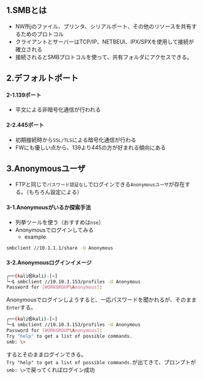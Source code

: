## 1.SMBとは
- NW所jのファイル、プリンタ、シリアルポート、その他のリソースを共有するためのプロトコル  
- クライアントとサーバーはTCP/IP、NETBEUI、IPX/SPXを使用して接続が確立される
- 接続されるとSMBプロトコルを使って、共有フォルダにアクセスできる。

## 2.デフォルトポート
#### 2-1.139ポート
- 平文による非暗号化通信が行われる  
  
#### 2-2.445ポート
- 初期接続時から`SSL/TLS`による暗号化通信が行わる  
- FWにも優しい点から、139より445の方が好まれる傾向にある  
  
## 3.Anonymousユーザ
- FTPと同じで`パスワード認証なし`でログインできる`Anonymousユーザ`が存在する。（もちろん設定による）  
#### 3-1.Anonymousがいるか探索手法
- 列挙ツールを使う（おすすめは`nse`）
- Anonymousでログインしてみる
  - example
```bash
smbclient //10.1.1.1/share -U Anonymous
```
  
#### 3-2.Anonymousログインイメージ
```bash
┌──(kali㉿kali)-[~]
└─$ smbclient //10.10.3.153/profiles -U Anonymous              
Password for [WORKGROUP\Anonymous]:
```
Anonymousでログインしようすると、一応パスワードを聞かれるが、そのまま`Enter`する。  
  
```bash
┌──(kali㉿kali)-[~]
└─$ smbclient //10.10.3.153/profiles -U Anonymous              
Password for [WORKGROUP\Anonymous]:
Try "help" to get a list of possible commands.
smb: \> 
```
するとそのままログインできる。  
`Try "help" to get a list of possible commands.`が出てきて、プロンプトが`smb: \>`で戻ってくればログイン成功  
  
